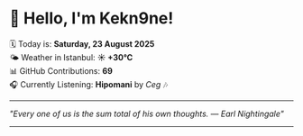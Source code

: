 # 👋 Hello, I'm Kekn9ne!

🗓️ Today is: **Saturday, 23 August 2025**  
🌤️ Weather in Istanbul: **☀️   +30°C**  
📊 GitHub Contributions: **69**  
🎧 Currently Listening: **Hipomani** by *Ceg* 🎶

---

_"Every one of us is the sum total of his own thoughts. — *Earl Nightingale*"_

---
